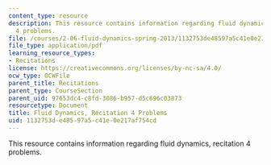 ```yaml
---
content_type: resource
description: This resource contains information regarding fluid dynamics, recitation
  4 problems.
file: /courses/2-06-fluid-dynamics-spring-2013/1132753de48597a5c41e0e217af754cd_MIT2_06S14_rec4prob.pdf
file_type: application/pdf
learning_resource_types:
- Recitations
license: https://creativecommons.org/licenses/by-nc-sa/4.0/
ocw_type: OCWFile
parent_title: Recitations
parent_type: CourseSection
parent_uid: 97653dc4-c8fd-3086-b957-d5c696c03873
resourcetype: Document
title: Fluid Dynamics, Recitation 4 Problems
uid: 1132753d-e485-97a5-c41e-0e217af754cd
---
```

This resource contains information regarding fluid dynamics, recitation 4 problems.